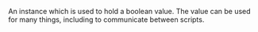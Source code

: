 An instance which is used to hold a boolean value. The value can be used for
many things, including to communicate between scripts.